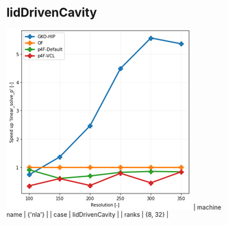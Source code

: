 # lidDrivenCavity
![figure](Speed_up_linear_solve_p__linear_solve_p_by_backend_p_rev_a1aee2e4.png)
| machine name | {'nla'} |
| case | lidDrivenCavity |
| ranks | {8, 32} |
